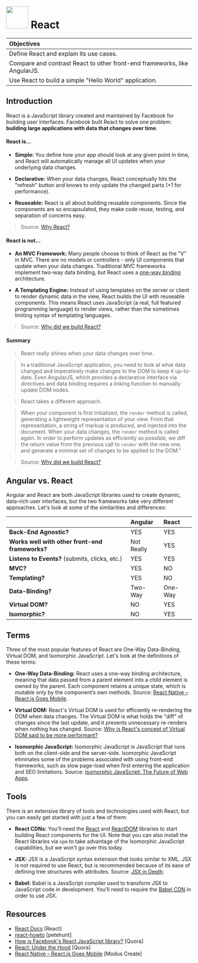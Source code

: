 # <img src="https://cloud.githubusercontent.com/assets/7833470/10899314/63829980-8188-11e5-8cdd-4ded5bcb6e36.png" height="60"> React

| Objectives |
| :--- |
| Define React and explain its use cases. |
| Compare and contrast React to other front-end frameworks, like AngularJS. |
| Use React to build a simple "Hello World" application. |

## Introduction

React is a JavaScript library created and maintained by Facebook for building user interfaces. Facebook built React to solve one problem: **building large applications with data that changes over time**.

#### React is...

* **Simple:** You define how your app should look at any given point in time, and React will automatically manage all UI updates when your underlying data changes.

* **Declarative:** When your data changes, React conceptually hits the "refresh" button and knows to only update the changed parts (+1 for performance).

* **Reuseable:** React is all about building reusable components. Since the components are so encapsulated, they make code reuse, testing, and separation of concerns easy.

> Source: <a href="https://facebook.github.io/react/docs/why-react.html" target="">Why React?</a>

#### React is not...

* **An MVC Framework:** Many people choose to think of React as the "V" in MVC. There are no models or controllers - only UI components that update when your data changes. Traditional MVC frameworks implement two-way data binding, but React uses a [one-way binding]() architecture.

* **A Templating Engine:** Instead of using templates on the server or client to render dynamic data in the view, React builds the UI with reuseable components. This means React uses JavaScript (a real, full featured programming language) to render views, rather than the sometimes limiting syntax of templating languages.

> Source: <a href="https://facebook.github.io/react/blog/2013/06/05/why-react.html" target="">Why did we build React?</a>

#### Summary

>React really shines when your data changes over time.

>In a traditional JavaScript application, you need to look at what data changed and imperatively make changes to the DOM to keep it up-to-date. Even AngularJS, which provides a declarative interface via directives and data binding requires a linking function to manually update DOM nodes.

>React takes a different approach.

>When your component is first initialized, the `render` method is called, generating a lightweight representation of your view. From that representation, a string of markup is produced, and injected into the document. When your data changes, the `render` method is called again. In order to perform updates as efficiently as possible, we diff the return value from the previous call to `render` with the new one, and generate a minimal set of changes to be applied to the DOM."

> Source: <a href="https://facebook.github.io/react/blog/2013/06/05/why-react.html" target="">Why did we build React?</a>

## Angular vs. React

Angular and React are both JavaScript libraries used to create dynamic, data-rich user interfaces, but the two frameworks take very different approaches. Let's look at some of the similarities and differences:

| | Angular | React |
| :--- | :--- | :--- |
| **Back-End Agnostic?** | YES | YES |
| **Works well with other front-end frameworks?** | Not Really | YES |
| **Listens to Events?** (submits, clicks, etc.) | YES | YES |
| **MVC?** | YES | NO |
| **Templating?** | YES | NO |
| **Data-Binding?** | Two-Way | One-Way |
| **Virtual DOM?** | NO | YES |
| **Isomorphic?** | NO | YES |

## Terms

Three of the most popular features of React are One-Way Data-Binding, Virtual DOM, and Isomorphic JavaScript. Let's look at the definitions of these terms:

* **One-Way Data-Binding:** React uses a one-way binding architecture, meaning that data passed from a parent element into a child element is owned by the parent. Each component retains a unique state, which is mutable only by the component’s own methods. Source: <a href="http://moduscreate.com/react-native-react-js-goes-mobile" target="">React Native – React.js Goes Mobile</a>.

* **Virtual DOM:** React's Virtual DOM is used for efficiently re-rendering the DOM when data changes. The Virtual DOM is what holds the "diff" of changes since the last update, and it prevents unnecessary re-renders when nothing has changed. Source: <a href="http://stackoverflow.com/questions/21109361/why-is-reacts-concept-of-virtual-dom-said-to-be-more-performant-than-dirty-mode" target="">Why is React's concept of Virtual DOM said to be more performant?</a>

* **Isomorphic JavaScript:** Isomorphic JavaScript is JavaScript that runs both on the client-side and the server-side. Isomorphic JavaScript eliminates some of the problems associated with using front-end frameworks, such as slow page-load when first entering the application and SEO limitations. Source: <a href="http://nerds.airbnb.com/isomorphic-javascript-future-web-apps" target="">Isomorphic JavaScript: The Future of Web Apps</a>.

## Tools

There is an extensive library of tools and technologies used with React, but you can easily get started with just a few of them:

* **React CDNs:** You'll need the <a href="https://cdnjs.cloudflare.com/ajax/libs/react/0.14.0/react.js" target="">React</a> and <a href="https://cdnjs.cloudflare.com/ajax/libs/react/0.14.0/react-dom.js" target="">ReactDOM</a> libraries to start building React components for the UI. Note that you can also install the React libraries via `npm` to take advantage of the Isomorphic JavaScript capabilities, but we won't go over this today.

* **JSX:** JSX is a JavaScript syntax extension that looks similar to XML. JSX is not required to use React, but is recommended because of its ease of defining tree structures with attributes. Source: <a href="http://facebook.github.io/react/docs/jsx-in-depth.html" target="">JSX in Depth</a>.

* **Babel:** Babel is a JavaScript compiler used to transform JSX to JavaScript code in development. You'll need to require the <a href="https://cdnjs.cloudflare.com/ajax/libs/babel-core/5.6.15/browser.js" target="">Babel CDN</a> in order to use JSX.

## Resources

* <a href="https://facebook.github.io/react/docs/getting-started.html" target="">React Docs</a> [React]
* <a href="https://github.com/petehunt/react-howto" target="">react-howto</a> [petehunt]
* <a href="https://www.quora.com/How-is-Facebooks-React-JavaScript-library" target="">How is Facebook's React JavaScript library?</a> [Quora]
* <a href="https://www.quora.com/profile/Pete-Hunt/Posts/React-Under-the-Hood" target="">React: Under the Hood</a> [Quora]
* <a href="http://moduscreate.com/react-native-react-js-goes-mobile" target="">React Native – React.js Goes Mobile</a> [Modus Create]
